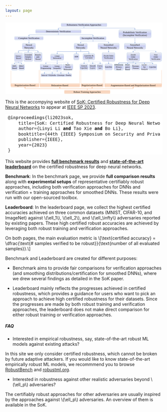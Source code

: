 ```yaml
---
layout: page
---
```


![Taxonomy of of certifiably robust approaches against \\(\ell_p\\) adversary. Full details available in SoK](/assets/taxonomy.svg)

This is the accompying website of [SoK: Certified Robustness for Deep Neural Networks](https://arxiv.org/abs/2009.04131) to appear at [IEEE SP 2023](https://www.ieee-security.org/TC/SP2023/).

<div
        style="background: #ffffff; overflow:auto;width:auto;border:solid gray;border-width:.0em .0em .0em .0em;padding:.2em .6em;">
        <pre style="margin: 0; line-height: 125%"><span style="color: #555555; font-weight: bold">@inproceedings</span>{li2023sok,
    title<span style="color: #333333">=</span>{SoK: Certified Robustness for Deep Neural Networks},
    author<span style="color: #333333">=</span>{Linyi Li <span style="color: #000000; font-weight: bold">and</span> Tao Xie <span style="color: #000000; font-weight: bold">and</span> Bo Li},
    booktitle<span style="color: #333333">=</span>{44th {IEEE} Symposium on Security and Privacy, {SP} 2023, San Francisco, CA, USA, 22-26 May 2023},
    publisher<span style="color: #333333">=</span>{IEEE},
    year<span style="color: #333333">=</span>{2023}
}</pre>
</div>

This website provides [**full benchmark results**](/benchmark) and [**state-of-the-art leaderboard**](/leaderboard) on the certified robustness for deep neural networks.

**Benchmark**: In the benchmark page, we provide **full comparison results** along with **experimental setups** of representative certifiably robust approaches, including both verification approaches for DNNs and verification + training approaches for smoothed DNNs.
These results were run with our open-sourced toolbox.


**Leaderboard**: In the leaderboard page, we collect the highest certified accuracies achieved on three common datasets (MNIST, CIFAR-10, and ImageNet) against \\(\ell_1\\), \\(\ell_2\\), and \\(\ell_\infty\\) adversaries reported by existing papers. These high certified robust accuracies are achieved by leveraging both robust training and verification approaches.

On both pages, the main evaluation metric is
\\\[\text{certified accuracy} = \\dfrac{\\text{\# samples verified to be robust}}{\\text{number of all evaluated samples}}.\\\]

Benchmark and Leaderboard are created for different purposes:  
- Benchmark aims to provide fair comparisons for verification approaches (and smoothing distributions/certification for smoothed DNNs), where we drew several findings as detailed in the SoK paper.

- Leaderboard mainly reflects the progresses achieved in certified robustness, which provides a guidance for users who want to pick an approach to achieve high certified robustness for their datasets. Since the progresses are made by both robust training and verification approaches, the leaderboard does not make direct comparison for either robust training or verification approaches.


##### FAQ

- Interested in empirical robustness, say, state-of-the-art robust ML models against existing attacks?

In this site we only consider certified robustness, which cannot be broken by future adaptive attackers. If you would like to know state-of-the-art empirically robust ML models, we recommmend you to browse [RobustBench](https://robustbench.github.io/) and [robustml.org](https://www.robust-ml.org/).

- Interested in robustness against other realistic adversaries beyond \\(\ell_p\\) adversaries?

The certifiably robust approaches for other adversaries are usually inspired by the approaches against \\(\ell_p\\) adversaries. An overview of them is available in the SoK.
